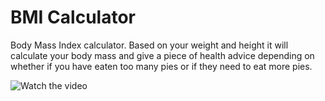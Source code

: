 #  BMI Calculator

Body Mass Index calculator. Based on your weight and height it will calculate your body mass and give a piece of health advice depending on whether if you have eaten too many pies or if they need to eat more pies.

![Watch the video](https://photos.google.com/photo/AF1QipNmFnH-6hPVTh8Y_jYCjW_i5t9upggpLARZsDiN)
